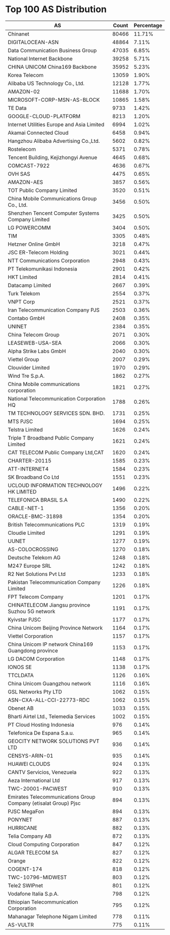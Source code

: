 # Top 100 AS Distribution
| AS | Count | Percentage |
|----|----|----|
| Chinanet | 80466 | 11.71% |
| DIGITALOCEAN-ASN | 48864 | 7.11% |
| Data Communication Business Group | 47035 | 6.85% |
| National Internet Backbone | 39258 | 5.71% |
| CHINA UNICOM China169 Backbone | 35952 | 5.23% |
| Korea Telecom | 13059 | 1.90% |
| Alibaba US Technology Co., Ltd. | 12128 | 1.77% |
| AMAZON-02 | 11688 | 1.70% |
| MICROSOFT-CORP-MSN-AS-BLOCK | 10865 | 1.58% |
| TE Data | 9733 | 1.42% |
| GOOGLE-CLOUD-PLATFORM | 8213 | 1.20% |
| Internet Utilities Europe and Asia Limited | 6994 | 1.02% |
| Akamai Connected Cloud | 6458 | 0.94% |
| Hangzhou Alibaba Advertising Co.,Ltd. | 5602 | 0.82% |
| Rostelecom | 5371 | 0.78% |
| Tencent Building, Kejizhongyi Avenue | 4645 | 0.68% |
| COMCAST-7922 | 4636 | 0.67% |
| OVH SAS | 4475 | 0.65% |
| AMAZON-AES | 3857 | 0.56% |
| TOT Public Company Limited | 3520 | 0.51% |
| China Mobile Communications Group Co., Ltd. | 3456 | 0.50% |
| Shenzhen Tencent Computer Systems Company Limited | 3425 | 0.50% |
| LG POWERCOMM | 3404 | 0.50% |
| TIM | 3305 | 0.48% |
| Hetzner Online GmbH | 3218 | 0.47% |
| JSC ER-Telecom Holding | 3021 | 0.44% |
| NTT Communications Corporation | 2948 | 0.43% |
| PT Telekomunikasi Indonesia | 2901 | 0.42% |
| HKT Limited | 2814 | 0.41% |
| Datacamp Limited | 2667 | 0.39% |
| Turk Telekom | 2554 | 0.37% |
| VNPT Corp | 2521 | 0.37% |
| Iran Telecommunication Company PJS | 2503 | 0.36% |
| Contabo GmbH | 2408 | 0.35% |
| UNINET | 2384 | 0.35% |
| China Telecom Group | 2071 | 0.30% |
| LEASEWEB-USA-SEA | 2066 | 0.30% |
| Alpha Strike Labs GmbH | 2040 | 0.30% |
| Viettel Group | 2007 | 0.29% |
| Clouvider Limited | 1970 | 0.29% |
| Wind Tre S.p.A. | 1862 | 0.27% |
| China Mobile communications corporation | 1821 | 0.27% |
| National Telecommunication Corporation HQ | 1788 | 0.26% |
| TM TECHNOLOGY SERVICES SDN. BHD. | 1731 | 0.25% |
| MTS PJSC | 1694 | 0.25% |
| Telstra Limited | 1626 | 0.24% |
| Triple T Broadband Public Company Limited | 1621 | 0.24% |
| CAT TELECOM Public Company Ltd,CAT | 1620 | 0.24% |
| CHARTER-20115 | 1585 | 0.23% |
| ATT-INTERNET4 | 1584 | 0.23% |
| SK Broadband Co Ltd | 1551 | 0.23% |
| UCLOUD INFORMATION TECHNOLOGY HK LIMITED | 1496 | 0.22% |
| TELEFONICA BRASIL S.A | 1490 | 0.22% |
| CABLE-NET-1 | 1356 | 0.20% |
| ORACLE-BMC-31898 | 1354 | 0.20% |
| British Telecommunications PLC | 1319 | 0.19% |
| Cloudie Limited | 1291 | 0.19% |
| UUNET | 1277 | 0.19% |
| AS-COLOCROSSING | 1270 | 0.18% |
| Deutsche Telekom AG | 1248 | 0.18% |
| M247 Europe SRL | 1242 | 0.18% |
| R2 Net Solutions Pvt Ltd | 1233 | 0.18% |
| Pakistan Telecommunication Company Limited | 1226 | 0.18% |
| FPT Telecom Company | 1201 | 0.17% |
| CHINATELECOM Jiangsu province Suzhou 5G network | 1191 | 0.17% |
| Kyivstar PJSC | 1177 | 0.17% |
| China Unicom Beijing Province Network | 1164 | 0.17% |
| Viettel Corporation | 1157 | 0.17% |
| China Unicom IP network China169 Guangdong province | 1153 | 0.17% |
| LG DACOM Corporation | 1148 | 0.17% |
| IONOS SE | 1138 | 0.17% |
| TTCLDATA | 1126 | 0.16% |
| China Unicom Guangzhou network | 1116 | 0.16% |
| GSL Networks Pty LTD | 1062 | 0.15% |
| ASN-CXA-ALL-CCI-22773-RDC | 1062 | 0.15% |
| Obenet AB | 1033 | 0.15% |
| Bharti Airtel Ltd., Telemedia Services | 1002 | 0.15% |
| PT Cloud Hosting Indonesia | 976 | 0.14% |
| Telefonica De Espana S.a.u. | 965 | 0.14% |
| GEOCITY NETWORK SOLUTIONS PVT LTD | 936 | 0.14% |
| CENSYS-ARIN-01 | 935 | 0.14% |
| HUAWEI CLOUDS | 924 | 0.13% |
| CANTV Servicios, Venezuela | 922 | 0.13% |
| Aeza International Ltd | 917 | 0.13% |
| TWC-20001-PACWEST | 910 | 0.13% |
| Emirates Telecommunications Group Company (etisalat Group) Pjsc | 894 | 0.13% |
| PJSC MegaFon | 894 | 0.13% |
| PONYNET | 887 | 0.13% |
| HURRICANE | 882 | 0.13% |
| Telia Company AB | 872 | 0.13% |
| Cloud Computing Corporation | 847 | 0.12% |
| ALGAR TELECOM SA | 827 | 0.12% |
| Orange | 822 | 0.12% |
| COGENT-174 | 818 | 0.12% |
| TWC-10796-MIDWEST | 803 | 0.12% |
| Tele2 SWIPnet | 801 | 0.12% |
| Vodafone Italia S.p.A. | 798 | 0.12% |
| Ethiopian Telecommunication Corporation | 795 | 0.12% |
| Mahanagar Telephone Nigam Limited | 778 | 0.11% |
| AS-VULTR | 775 | 0.11% |
